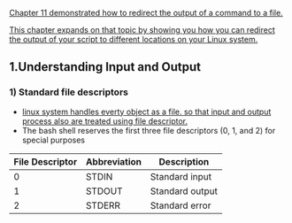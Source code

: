 
[Chapter 11 demonstrated how to redirect the
output of a command to a file.]()

[This chapter expands on that topic by showing you
how you can redirect the output of your script to different locations on your Linux
system.]()


1.Understanding Input and Output
---

### 1) Standard file descriptors
+ [linux system handles everty object as a file. so that input and output process also are treated using file descriptor.]()
+  The bash shell reserves the first three file descriptors (0, 1, and 2) for special purposes

|File Descriptor| Abbreviation| Description|
|-|-|-|
|0 |STDIN |Standard input|
|1 |STDOUT |Standard output|
|2| STDERR |Standard error|
